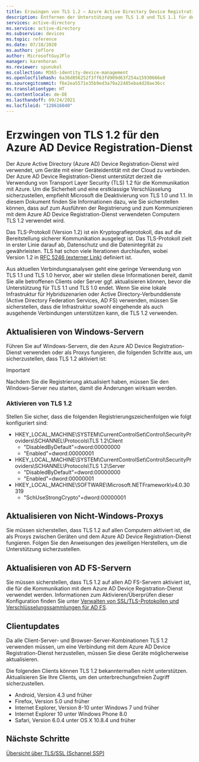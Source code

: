 ```yaml
---
title: Erzwingen von TLS 1.2 – Azure Active Directory Device Registration-Dienst
description: Entfernen der Unterstützung von TLS 1.0 und TLS 1.1 für den Azure AD Device Registration-Dienst
services: active-directory
ms.service: active-directory
ms.subservice: devices
ms.topic: reference
ms.date: 07/10/2020
ms.author: joflore
author: MicrosoftGuyJFlo
manager: karenhoran
ms.reviewer: spunukol
ms.collection: M365-identity-device-management
ms.openlocfilehash: 6a36d856252f3ff63fd909d63f254a15930666e8
ms.sourcegitcommit: f6e2ea5571e35b9ed3a79a22485eba4d20ae36cc
ms.translationtype: HT
ms.contentlocale: de-DE
ms.lasthandoff: 09/24/2021
ms.locfileid: "128616040"
---
```

# <a name="enforce-tls-12-for-the-azure-ad-registration-service"></a>Erzwingen von TLS 1.2 für den Azure AD Device Registration-Dienst

Der Azure Active Directory (Azure AD) Device Registration-Dienst wird verwendet, um Geräte mit einer Geräteidentität mit der Cloud zu verbinden. Der Azure AD Device Registration-Dienst unterstützt derzeit die Verwendung von Transport Layer Security (TLS) 1.2 für die Kommunikation mit Azure. Um die Sicherheit und eine erstklassige Verschlüsselung sicherzustellen, empfiehlt Microsoft die Deaktivierung von TLS 1.0 und 1.1. In diesem Dokument finden Sie Informationen dazu, wie Sie sicherstellen können, dass auf zum Ausführen der Registrierung und zum Kommunizieren mit dem Azure AD Device Registration-Dienst verwendeten Computern TLS 1.2 verwendet wird.

Das TLS-Protokoll (Version 1.2) ist ein Kryptografieprotokoll, das auf die Bereitstellung sicherer Kommunikation ausgelegt ist. Das TLS-Protokoll zielt in erster Linie darauf ab, Datenschutz und die Datenintegrität zu gewährleisten. TLS hat schon viele Iterationen durchlaufen, wobei Version 1.2 in [RFC 5246 (externer Link)](https://tools.ietf.org/html/rfc5246) definiert ist.

Aus aktuellen Verbindungsanalysen geht eine geringe Verwendung von TLS 1.1 und TLS 1.0 hervor, aber wir stellen diese Informationen bereit, damit Sie alle betroffenen Clients oder Server ggf. aktualisieren können, bevor die Unterstützung für TLS 1.1 und TLS 1.0 endet. Wenn Sie eine lokale Infrastruktur für Hybridszenarien oder Active Directory-Verbunddienste (Active Directory Federation Services, AD FS) verwenden, müssen Sie sicherstellen, dass die Infrastruktur sowohl eingehende als auch ausgehende Verbindungen unterstützen kann, die TLS 1.2 verwenden.

## <a name="update-windows-servers"></a>Aktualisieren von Windows-Servern

Führen Sie auf Windows-Servern, die den Azure AD Device Registration-Dienst verwenden oder als Proxys fungieren, die folgenden Schritte aus, um sicherzustellen, dass TLS 1.2 aktiviert ist:

> [!IMPORTANT]
> Nachdem Sie die Registrierung aktualisiert haben, müssen Sie den Windows-Server neu starten, damit die Änderungen wirksam werden.

### <a name="enable-tls-12"></a>Aktivieren von TLS 1.2

Stellen Sie sicher, dass die folgenden Registrierungszeichenfolgen wie folgt konfiguriert sind:

- HKEY_LOCAL_MACHINE\SYSTEM\CurrentControlSet\Control\SecurityProviders\SCHANNEL\Protocols\TLS 1.2\Client
  - "DisabledByDefault"=dword:00000000
  - "Enabled"=dword:00000001
- HKEY_LOCAL_MACHINE\SYSTEM\CurrentControlSet\Control\SecurityProviders\SCHANNEL\Protocols\TLS 1.2\Server
  - "DisabledByDefault"=dword:00000000
  - "Enabled"=dword:00000001
- HKEY_LOCAL_MACHINE\SOFTWARE\Microsoft\.NETFramework\v4.0.30319
  - "SchUseStrongCrypto"=dword:00000001

## <a name="update-non-windows-proxies"></a>Aktualisieren von Nicht-Windows-Proxys

Sie müssen sicherstellen, dass TLS 1.2 auf allen Computern aktiviert ist, die als Proxys zwischen Geräten und dem Azure AD Device Registration-Dienst fungieren. Folgen Sie den Anweisungen des jeweiligen Herstellers, um die Unterstützung sicherzustellen.

## <a name="update-ad-fs-servers"></a>Aktualisieren von AD FS-Servern

Sie müssen sicherstellen, dass TLS 1.2 auf allen AD FS-Servern aktiviert ist, die für die Kommunikation mit dem Azure AD Device Registration-Dienst verwendet werden. Informationen zum Aktivieren/Überprüfen dieser Konfiguration finden Sie unter [Verwalten von SSL/TLS-Protokollen und Verschlüsselungssammlungen für AD FS](/windows-server/identity/ad-fs/operations/manage-ssl-protocols-in-ad-fs).

## <a name="client-updates"></a>Clientupdates

Da alle Client-Server- und Browser-Server-Kombinationen TLS 1.2 verwenden müssen, um eine Verbindung mit dem Azure AD Device Registration-Dienst herzustellen, müssen Sie diese Geräte möglicherweise aktualisieren.

Die folgenden Clients können TLS 1.2 bekanntermaßen nicht unterstützen. Aktualisieren Sie Ihre Clients, um den unterbrechungsfreien Zugriff sicherzustellen.

- Android, Version 4.3 und früher
- Firefox, Version 5.0 und früher
- Internet Explorer, Version 8-10 unter Windows 7 und früher
- Internet Explorer 10 unter Windows Phone 8.0
- Safari, Version 6.0.4 unter OS X 10.8.4 und früher

## <a name="next-steps"></a>Nächste Schritte

[Übersicht über TLS/SSL (Schannel SSP)](/windows-server/security/tls/tls-ssl-schannel-ssp-overview)